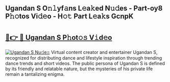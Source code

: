 ## Ugandan S O𝚗𝚕yf𝚊ns L𝚎a𝚔ed N𝚞𝚍es - Part-oy8 P𝚑𝚘tos Vi𝚍𝚎o - H𝚘𝚝 Part L𝚎a𝚔s GcnpK

# <h2><a href="http://kf0hza.oniu.top/?m=Ugandan+S">🔗👉 🔴 Ugandan S P𝚑ot𝚘𝚜 V𝚒d𝚎o</a></h2>

[![Ugandan S Nu𝚍e𝚜](https://i.imgur.com/0qMVB7G.gif)](http://kf0hza.oniu.top/?m=Ugandan+S)
Virtual content creator and entertainer Ugandan S, recognized for distributing dance and lifestyle inspiration through trending dance trends and short videos. The public persona of Ugandan S is defined by its friendly and relatable nature, but the mysteries of his private life remain a tantalizing enigma.  
